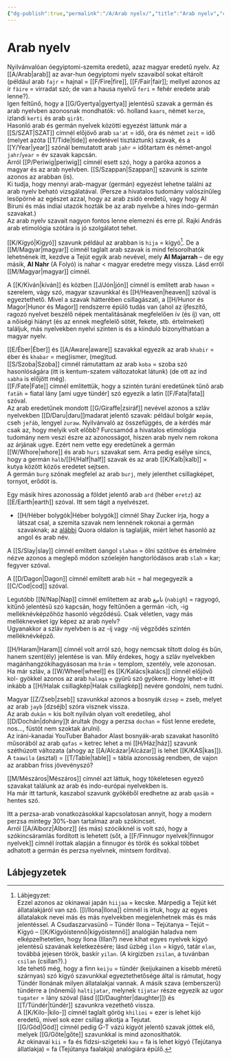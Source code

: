 ```yaml
---
{"dg-publish":true,"permalink":"/A/Arab nyelv/","title":"Arab nyelv","created":"2023-11-18T09:37","updated":"2024-02-08T07:05"}
---
```



# Arab nyelv

Nyilvánvalóan óegyiptomi-szemita eredetű, azaz magyar eredetű nyelv. Az [[A/Arab\|arab]] az avar-hun óegyiptomi nyelv szavaiból sokat eltárolt (például arab `fajr` = hajnal = [[F/Fire\|fire]], [[F/Fair\|fair]]; mellyel azonos az ír `fàire` = virradat szó; de van a hausa nyelvű `feri` = fehér eredete arab lenne?).  
Igen feltűnő, hogy a [[G/Gyertya\|gyertya]] jelentésű szavak a germán és arab nyelvben azonosnak mondhatók: vö. holland `kaars`, német `kerze`, izlandi `kerti` és arab `qirât`.  
Hasonló arab és germán nyelvek közötti egyezést láttunk már a [[S/SZAT\|SZAT]] címnél előjövő arab `sa'at` = idő, óra és német `zeit` = idő (melyet azóta [[T/Tide\|tide]] eredetével tisztáztunk) szavak, és a [[Y/Year\|year]] szónál bemutatott arab `jahr` = időtartam és német-angol `jahr`/`year` = év szavak kapcsán.  
Arról [[P/Periwig\|periwig]] címnél esett szó, hogy a paróka azonos a magyar és az arab nyelvben. [[S/Szappan\|Szappan]] szavunk is szinte azonos az arabban (is).  
Ki tudja, hogy mennyi arab-magyar (germán) egyezést lehetne találni az arab nyelv beható vizsgálatával. (Persze a hivatalos tudomány valószínűleg lesöpörné az egészet azzal, hogy az arab zsidó eredetű, vagy hogy Al Biruni és más indiai utazók hozták be az arab nyelvbe a híres indo-germán szavakat.)  
Az arab nyelv szavait nagyon fontos lenne elemezni és erre pl. Rajki András arab etimológia szótára is jó szolgálatot tehet.  

[[K/Kígyó\|Kígyó]] szavunk például az arabban is `hija` = kígyó[^1]. De a [[M/Magyar\|magyar]] címnél taglalt arab szavak is mind felsorolhatók lehetnének itt, kezdve a Tejút egyik arab nevével, mely **Al Majarrah** – de egy másik, **Al Nahr** (A Folyó) is nahar < magyar eredetre megy vissza. Lásd erről [[M/Magyar\|magyar]] címnél.  

A [[K/Kíván\|kíván]] és közben [[J/Jón\|jón]] címnél is említett arab `hawan` = szerelem, vágy szó, magyar szavunkkal és [[H/Heaven\|heaven]] szóval is egyeztethető. Mivel a szavak hátterében csillagászati, a [[H/Hunor és Magor\|Hunor és Magor]] rendszerre épülő tudás van (ahol az íjfeszítő, ragozó nyelvet beszélő népek mentalitásának megfelelően ív (és íj) van, ott a nőiségi hiányt (és az ennek megfelelő sötét, fekete, stb. értelmeket) találjuk, más nyelvekben nyelvi szinten is és a kiinduló bizonyíthatóan a magyar nyelv.  

[[E/Éber\|Éber]] és [[A/Aware\|aware]] szavakkal egyezik az arab `khabir` = éber és `khabar` = meg)ismer, (meg)tud.  
[[S/Szoba\|Szoba]] címnél rámutattam az arab `koba` = szoba szó hasonlóságára (itt is kentum-szatem változatokat látunk) (de ott az ind `sabha` is előjött még).  
[[F/Fate\|Fate]] címnél említettük, hogy a szintén turáni eredetűnek tűnő arab `fatāh` = fiatal lány \[ami ugye tündér\] szó egyezik a latin [[F/Fata\|fata]] szóval.  
Az arab eredetűnek mondott [[G/Giraffe\|zsiráf]] nevével azonos a szláv nyelvekben [[D/Daru\|daru]]madarat jelentő szavak: például bolgár `жера́в`, cseh `jeřáb`, lengyel `żuraw`. Nyilvánvaló az összefüggés, de a kérdés már csak az, hogy melyik volt előbb? Furcsamód a hivatalos etimológia tudomány nem veszi észre az azonosságot, hiszen arab nyelv nem rokona az árjának ugye. Ezért nem vette egy eredetűnek a germán [[W/Whore\|whore]] és arab `huri` szavakat sem. Arra pedig esélye sincs, hogy a germán `halb`/[[H/Half\|half]] szavak és az arab [[K/Kalb\|kalb]] = kutya között közös eredetet sejtsen.  
A germán `burg` szónak megfelel az arab `burj`, mely jelenthet csillagképet, tornyot, erődöt is.  

Egy másik híres azonosság a földet jelentő arab `ard` (héber `eretz`) az [[E/Earth\|earth]] szóval. Itt sem tágít a nyelvészet.  
- [[H/Héber bolygók\|Héber bolygók]] címnél Shay Zucker írja, hogy a látszat csal, a szemita szavak nem lennének rokonai a germán szavaknak; az [alábbi](https://qr.ae/TWtC8i) Quora oldalon is taglalják, miért lehet hasonló az angol és arab név. 

A [[S/Slay\|slay]] címnél említett óangol `slahan` = ölni szótöve és értelmére nézve azonos a meglepő módon szóelején hangtorlódásos arab `slah` = kar; fegyver szóval.  

A [[D/Dagon\|Dagon]] címnél említett arab `hūt` = hal megegyezik a [[C/Cod\|cod]] szóval.  

Legutóbb [[N/Nap\|Nap]] címnél említettem az arab نابيغ (`nabigh`) = ragyogó, kitűnő jelentésű szó kapcsán, hogy feltűnően a germán -ich, -ig melléknévképzőhöz hasonló végződésű. Csak véletlen, vagy más mellékneveket így képez az arab nyelv?   
Ugyanakkor a szláv nyelvben is az -ij vagy -nij végződés szintén melléknévképző.  

[[H/Haram\|Haram]] címnél volt arról szó, hogy nemcsak tiltott dolog és bűn, hanem szent(ély) jelentése is van. Mily érdekes, hogy a szláv nyelvekben magánhangzókihagyásosan ma `hrám` = templom, szentély, vele azonosan.  
Ha már szláv, a [[W/Wheel\|wheel]] és [[K/Kalács\|kalács]] címnél előjövő kol- gyökkel azonos az arab `halaqa` = gyűrű szó gyökere. Hogy lehet-e itt inkább a [[H/Halak csillagkép\|Halak csillagkép]] nevére gondolni, nem tudni.  

Magyar [[Z/Zseb\|zseb]] szavunkkal azonos a bosnyák `dzsep` = zseb, melyet az arab `jayb` \[dzséjb\] szóra visznek vissza.  
Az arab `dukān` = kis bolt nyilván olyan volt eredetileg, ahol [[D/Dochán\|dohány]]t árultak (hogy a perzsa `dochan` = füst lenne eredete, nos..., füstöt nem szoktak árulni).  
Az iráni-kanadai YouTuber Bahador Alast bosnyák-arab szavakat hasonlító műsorából az arab `qafas` = ketrec lehet a mi [[H/Ház\|ház]] szavunk széthúzott változata (ahogy az [[A/Alcázar\|Alcázar]] is lehet [[K/KAS\|kas]]).  
A `taawila` (asztal) = [[T/Table\|table]] = tábla azonosság rendben, de vajon az arabban friss jövevényszó?  

[[M/Mészáros\|Mészáros]] címnél azt láttuk, hogy tökéletesen egyező szavakat találunk az arab és indo-európai nyelvekben is.  
Ha már itt tartunk, kaszabol szavunk gyökéből eredhetne az arab `qasāb` = hentes szó.  

Itt a perzsa-arab vonatkozásokkal kapcsolatosan annyit, hogy a modern perzsa mintegy 30%-ban tartalmaz arab szókincset.  
Arról [[A/Alborz\|Alborz]] (és más) szócikknél is volt szó, hogy a szókincsáramlás fordított is lehetett (sőt, a [[F/Finnugor nyelvek\|finnugor nyelvek]] címnél írottak alapján a finnugor és török és sokkal többet adhatott a germán és perzsa nyelvnek, mintsem fordítva).  

## Lábjegyzetek

[^1]: Lábjegyzet:  
Ezzel azonos az okinawai japán `hiijaa` = kecske. Márpedig a Tejút két állatalakjáról van szó. [[I/Ilona\|Ilona]] címnél is írtuk, hogy az egyes állatalakok nevei más és más nyelvekben megjelenhetnek más és más jelentéssel. A Csudaszarvasünő – Tündér Ilona – Tejútanya – Tejút – Kígyó – [[K/Kígyóistennő\|kígyóistennő]] analógián haladva nem elképzelhetetlen, hogy Ilona (Illan?) neve kihat egyes nyelvek kígyó jelentésű szavának keletkezésére; lásd üzbég `ilon` = kígyó, tatár `elan`, továbbá jejesen török, baskír `yilan`. (A kirgizben `zsilan`, a tuvánban `csilan` (csillan?).)  
Ide tehető még, hogy a finn `keiju` = tündér (keijukainen a kisebb méretű szárnyas) szó kígyó szavunkkal egyeztethetősége által is rámutat, hogy Tündér Ilonának milyen állatalakjai vannak. A másik szava (emberszerű) tündérre a (nőnemű) `haltijatar`, melynek `tijatar` része egyezik az ugor `tugater` = lány szóval (lásd [[D/Daughter\|daughter]]) és [[T/Tündér\|tündér]] szavunkra vezethető vissza.  
A [[K/Kilo-\|kilo-]] címnél taglalt görög `khilioi` = ezer is lehet kijó eredetű, mivel sok ezer csillag alkotja a Tejutat.  
[[G/Göd\|Göd]] címnél pedig G-T vázú kígyót jelentő szavak jöttek elő, melyek [[G/Gőte\|gőte]] szavunkkal is mind azonosíthatók.  
Az okinavai `kii` = fa és fidzsi-szigeteki `kau` = fa is lehet kígyó (Tejútanya állatlakja) = fa (Tejútanya faalakja) analógiára épülő.  